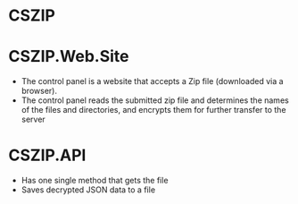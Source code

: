 # CSZIP
# CSZIP.Web.Site 
- The control panel is a website that accepts a Zip file (downloaded via a browser).
- The control panel reads the submitted zip file and determines the names of the files and directories, and encrypts them for further transfer to the server
# CSZIP.API 
- Has one single method that gets the file
- Saves decrypted JSON data to a file
